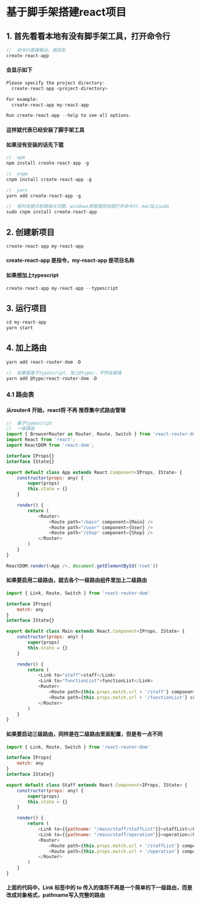 #   基于脚手架搭建react项目
## 1. 首先看看本地有没有脚手架工具，打开命令行
```javascript
//  命令行直接输出，按回车
create-react-app
```
####    会显示如下
```javascript
Please specify the project directory:
  create-react-app <project-directory>

For example:
  create-react-app my-react-app

Run create-react-app --help to see all options.
```
####    这样就代表已经安装了脚手架工具
####    如果没有安装的话先下载
```javascript
//  npm
npm install create-react-app -g

//  cnpm
cnpm install create-react-app -g

//  yarn
yarn add create-react-app -g

//  有时会提示权限相关问题，windows用管理员权限打开命令行，mac加上sudo
sudo cnpm install create-react-app
```
## 2.  创建新项目
```javascript
create-react-app my-react-app
```
#### create-react-app 是指令，my-react-app 是项目名称
#### 如果想加上typescript
```javascript
create-react-app my-react-app --typescript
```

## 3.  运行项目
```javascript
cd my-react-app
yarn start
```

## 4.  加上路由
```javascript
yarn add react-router-dom -D

//  如果是基于typescript，加上@type/，不然会报错
yarn add @type/react-router-dom -D
```

### 4.1 路由表
#### 从router4 开始，react将 <b>不再</b> 推荐集中式路由管理
```javascript
//  基于typescript
//  一级路由
import { BrowserRouter as Router, Route, Switch } from 'react-router-dom'
import React from 'react';
import ReactDOM from 'react-dom';

interface IProps{}
interface IState{}

export default class App extends React.Component<IProps, IState> {
    constructor(props: any) {
        super(props)
        this.state = {}
    }

    render() {
        return (
            <Router>
                <Route path="/main" component={Main} />
                <Route path="/user" component={User} />
                <Route path="/shop" component={Shop} />
            </Router>
        )
    }
}

ReactDOM.render(<App />, document.getElementById('root'))
```
####    如果要启用二级路由，就去各个一级路由组件里加上二级路由
```javascript
import { Link, Route, Switch } from 'react-router-dom'

interface IProps{
    match: any
}
interface IState{}

export default class Main extends React.Component<IProps, IState> {
    constructor(props: any) {
        super(props)
        this.state = {}
    }

    render() {
        return (
            <Link to="staff">staff</Link>
            <Link to="functionList">functionList</Link>
            <Router>
                <Route path={this.props.match.url + '/staff'} component={Staff} />
                <Route path={this.props.match.url + '/functionList'} component={FcuntionList} />
            </Router>
        )
    }
}
```
####    如果要启动三级路由，同样是在二级路由里面配置，但是有一点不同
```javascript
import { Link, Route, Switch } from 'react-router-dom'

interface IProps{
    match: any
}
interface IState{}

export default class Staff extends React.Component<IProps, IState> {
    constructor(props: any) {
        super(props)
        this.state = {}
    }

    render() {
        return (
            <Link to={{pathname: "/main/staff/staffList"}}>staffList</Link>
            <Link to={{pathname: "/main/staff/operation"}}>operation</Link>
            <Router>
                <Route path={this.props.match.url + '/staffList'} component={StaffList} />
                <Route path={this.props.match.url + '/operation'} component={Operation} />
            </Router>
        )
    }
}
```

####    上面的代码中，Link 标签中的 to 传入的值将不再是一个简单的下一级路由，而是改成对象格式，pathname写入完整的路由